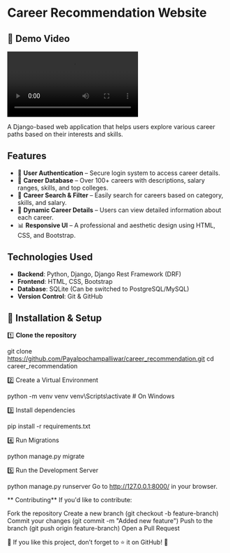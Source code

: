 # Career Recommendation Website

## 🎥 Demo Video
![Demo Video](demo.mp4)


A Django-based web application that helps users explore various career paths based on their interests and skills.

##  Features

- 🔐 **User Authentication** – Secure login system to access career details.
- 📂 **Career Database** – Over 100+ careers with descriptions, salary ranges, skills, and top colleges.
- 🔎 **Career Search & Filter** – Easily search for careers based on category, skills, and salary.
- 📄 **Dynamic Career Details** – Users can view detailed information about each career.
- 📊 **Responsive UI** – A professional and aesthetic design using HTML, CSS, and Bootstrap.

##  Technologies Used

- **Backend**: Python, Django, Django Rest Framework (DRF)
- **Frontend**: HTML, CSS, Bootstrap
- **Database**: SQLite (Can be switched to PostgreSQL/MySQL)
- **Version Control**: Git & GitHub

## 📌 Installation & Setup

1️⃣ **Clone the repository**

git clone https://github.com/Payalpochampalliwar/career_recommendation.git
cd career_recommendation

2️⃣ Create a Virtual Environment

python -m venv venv
venv\Scripts\activate  # On Windows

3️⃣ Install dependencies

pip install -r requirements.txt

4️⃣ Run Migrations

python manage.py migrate

5️⃣ Run the Development Server

python manage.py runserver
Go to http://127.0.0.1:8000/ in your browser.

** Contributing**
If you'd like to contribute:

Fork the repository
Create a new branch (git checkout -b feature-branch)
Commit your changes (git commit -m "Added new feature")
Push to the branch (git push origin feature-branch)
Open a Pull Request

🌟 If you like this project, don’t forget to ⭐ it on GitHub! 🌟


